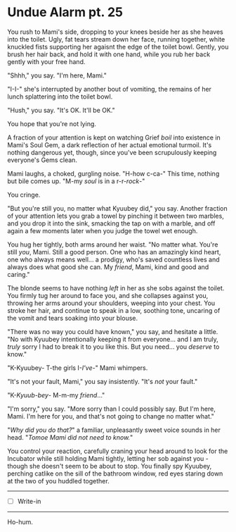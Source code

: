 # Undue Alarm pt. 25

You rush to Mami's side, dropping to your knees beside her as she heaves into the toilet. Ugly, fat tears stream down her face, running together, white knuckled fists supporting her agaisnt the edge of the toilet bowl. Gently, you brush her hair back, and hold it with one hand, while you rub her back gently with your free hand.

"Shhh," you say. "I'm here, Mami."

"I-I-" she's interrupted by another bout of vomiting, the remains of her lunch splattering into the toilet bowl.

"Hush," you say. "It's OK. It'll be OK."

You hope that you're not lying.

A fraction of your attention is kept on watching Grief *boil* into existence in Mami's Soul Gem, a dark reflection of her actual emotional turmoil. It's nothing dangerous yet, though, since you've been scrupulously keeping everyone's Gems clean.

Mami laughs, a choked, gurgling noise. "H-how c-ca-" This time, nothing but bile comes up. "M-my *soul* is in a r-r-*rock*-"

You cringe.

"But you're still you, no matter what Kyuubey did," you say. Another fraction of your attention lets you grab a towel by pinching it between two marbles, and you drop it into the sink, smacking the tap on with a marble, and off again a few moments later when you judge the towel wet enough.

You hug her tightly, both arms around her waist. "No matter what. You're still *you*, Mami. Still a good person. One who has an amazingly kind heart, one who always means well... a prodigy, who's saved countless lives and always does what good she can. My *friend*, Mami, kind and good and caring."

The blonde seems to have nothing *left* in her as she sobs against the toilet. You firmly tug her around to face you, and she collapses against you, throwing her arms around your shoulders, weeping into your chest. You stroke her hair, and continue to speak in a low, soothing tone, uncaring of the vomit and tears soaking into your blouse.

"There was no way you could have known," you say, and hesitate a little. "No with Kyuubey intentionally keeping it from everyone... and I am truly, *truly* sorry I had to break it to you like this. But you need... you *deserve* to know."

"K-Kyuubey- T-the girls I-*I've*-" Mami whimpers.

"It's not your fault, Mami," you say insistently. "It's *not* your fault."

"K-*Kyuub-bey*- M-m-my *friend*..."

"I'm sorry," you say. "More sorry than I could possibly say. But I'm here, Mami. I'm here for you, and that's not going to change no matter what."

"*Why did you do that?*" a familiar, unpleasantly sweet voice sounds in her head. "*Tomoe Mami did not need to know.*"

You control your reaction, carefully craning your head around to look for the Incubator while still holding Mami tightly, letting her sob against you - though she doesn't seem to be about to stop. You finally spy Kyuubey, perching catlike on the sill of the bathroom window, red eyes staring down at the two of you huddled together.

---

- [ ] Write-in

---

Ho-hum.
